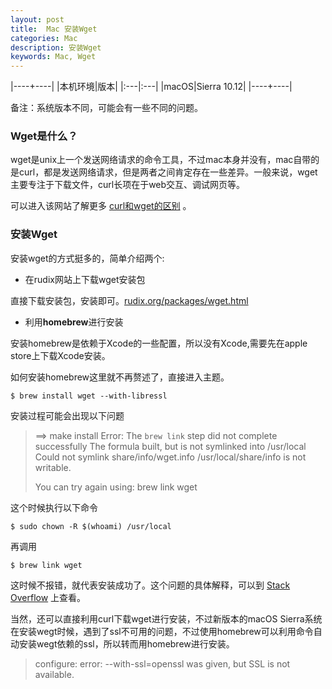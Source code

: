 ```yaml
---
layout: post
title:  Mac 安装Wget
categories: Mac
description: 安装Wget
keywords: Mac, Wget
---
```


|----+----|
|本机环境|版本|
|:---|:---|
|macOS|Sierra 10.12|
|----+----|

备注：系统版本不同，可能会有一些不同的问题。

### Wget是什么？
wget是unix上一个发送网络请求的命令工具，不过mac本身并没有，mac自带的是curl，都是发送网络请求，但是两者之间肯定存在一些差异。一般来说，wget主要专注于下载文件，curl长项在于web交互、调试网页等。

可以进入该网站了解更多 [curl和wget的区别](https://daniel.haxx.se/docs/curl-vs-wget.html) 。

### 安装Wget
安装wget的方式挺多的，简单介绍两个:

* 在rudix网站上下载wget安装包 

直接下载安装包，安装即可。[rudix.org/packages/wget.html](http://rudix.org/packages/wget.html)

* 利用**homebrew**进行安装

安装homebrew是依赖于Xcode的一些配置，所以没有Xcode,需要先在apple store上下载Xcode安装。

如何安装homebrew这里就不再赘述了，直接进入主题。

```
$ brew install wget --with-libressl
```
安装过程可能会出现以下问题

>==> make install
>Error: The `brew link` step did not complete successfully
>The formula built, but is not symlinked into /usr/local
>Could not symlink share/info/wget.info
>/usr/local/share/info is not writable.
>
>You can try again using:
>  brew link wget
  
这个时候执行以下命令

```
$ sudo chown -R $(whoami) /usr/local
```
再调用

```
$ brew link wget
```

这时候不报错，就代表安装成功了。这个问题的具体解释，可以到 [Stack Overflow](http://stackoverflow.com/questions/26647412/homebrew-could-not-symlink-usr-local-bin-is-not-writable) 上查看。

当然，还可以直接利用curl下载wget进行安装，不过新版本的macOS Sierra系统在安装wegt时候，遇到了ssl不可用的问题，不过使用homebrew可以利用命令自动安装wegt依赖的ssl，所以转而用homebrew进行安装。
>configure: error: --with-ssl=openssl was given, but SSL is not available.